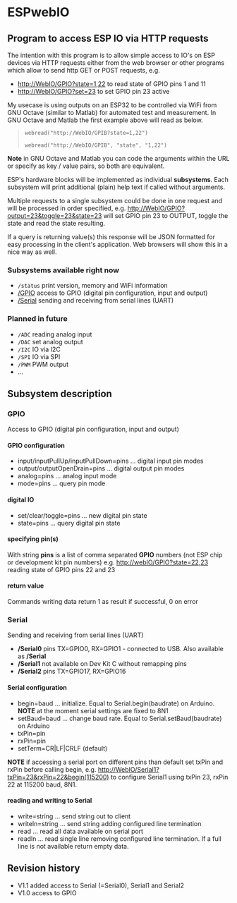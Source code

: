 # ESPwebIO

## Program to access ESP IO via HTTP requests

The intention with this program is to allow simple access to IO's on ESP devices via HTTP requests either from the web browser or other programs which allow to send http GET or POST requests, e.g.

- <http://WebIO/GPIO?state=1,22> to read state of GPIO pins 1 and 11
- <http://WebIO/GPIO?set=23> to set GPIO pin 23 active

My usecase is using outputs on an ESP32 to be controlled via WiFi from GNU Octave (similar to Matlab) for automated test and measurement. In GNU Octave and Matlab the first example above will read as below.

> `webread("http://WebIO/GPIB?state=1,22")`
>
> `webread("http://WebIO/GPIB", "state", "1,22")`

**Note** in GNU Octave and Matlab you can code the arguments within the URL or specify as key / value pairs, so both are equivalent.

ESP's hardware blocks will be implemented as individual **subsystems**. Each subsystem will print additional (plain) help text if called without arguments.

Multiple requests to a single subsystem could be done in one request and will be processed in order specified, e.g.
<http://WebIO/GPIO?output=23&toggle=23&state=23> will set GPIO pin 23 to OUTPUT, toggle the state and read the state resulting.

If a query is returning value(s) this response will be JSON formatted for easy processing in the client's application. Web browsers will show this in a nice way as well.

### Subsystems available right now

- `/status` print version, memory and WiFi information
- [/GPIO](#gpio) access to GPIO (digital pin configuration, input and output)
- [/Serial](#serial) sending and receiving from serial lines (UART)

### Planned in future

- `/ADC` reading analog input
- `/DAC` set analog output
- `/I2C` IO via I2C
- `/SPI` IO via SPI
- `/PWM` PWM output
- ...

## Subsystem description

### GPIO

Access to GPIO (digital pin configuration, input and output)

#### GPIO configuration

- input/inputPullUp/inputPullDown=pins ... digital input pin modes
- output/outputOpenDrain=pins ... digital output pin modes
- analog=pins ... analog input mode
- mode=pins ... query pin mode

#### digital IO

- set/clear/toggle=pins ... new digital pin state
- state=pins ... query digital pin state

#### specifying pin(s)

With string **pins** is a list of comma separated **GPIO** numbers (not ESP chip or development kit pin numbers) e.g. <http://webIO/GPIO?state=22,23> reading state of GPIO pins 22 and 23

#### return value

Commands writing data return 1 as result if successful, 0 on error

### Serial

Sending and receiving from serial lines (UART)

- **/Serial0** pins TX=GPIO0, RX=GPIO1 - connected to USB. Also available as **/Serial**
- **/Serial1** not available on Dev Kit C without remapping pins
- **/Serial2** pins TX=GPIO17, RX=GPIO16

#### Serial configuration

- begin=baud   ... initialize. Equal to Serial.begin(baudrate) on Arduino. **NOTE** at the moment serial settings are fixed to 8N1
- setBaud=baud ... change baud rate. Equal to Serial.setBaud(baudrate) on Arduino
- txPin=pin
- rxPin=pin
- setTerm=CR|LF|CRLF (default)

**NOTE** if accessing a serial port on different pins than default set txPin and rxPin before calling begin, e.g. <http://WebIO/Serial1?txPin=23&rxPin=22&begin(115200)> to configure Serial1 using txPin 23, rxPin 22 at 115200 baud, 8N1.

#### reading and writing to Serial

- write=string ... send string out to client
- writeln=string ... send string adding configured line termination
- read ... read all data available on serial port
- readln ... read single line removing configured line termination. If a full line is not available return empty data.

## Revision history

- V1.1 added access to Serial (=Serial0), Serial1 and Serial2
- V1.0 access to GPIO
